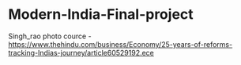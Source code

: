 # Modern-India-Final-project

Singh_rao photo cource - https://www.thehindu.com/business/Economy/25-years-of-reforms-tracking-Indias-journey/article60529192.ece
